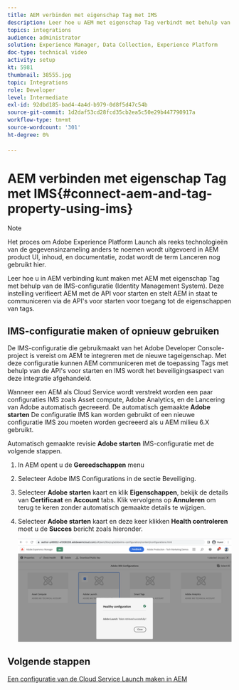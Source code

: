 ```yaml
---
title: AEM verbinden met eigenschap Tag met IMS
description: Leer hoe u AEM met eigenschap Tag verbindt met behulp van IMS-configuratie in AEM. Deze instelling verifieert AEM met de API voor starten en stelt AEM in staat te communiceren via de API's voor starten voor toegang tot de eigenschappen van tags.
topics: integrations
audience: administrator
solution: Experience Manager, Data Collection, Experience Platform
doc-type: technical video
activity: setup
kt: 5981
thumbnail: 38555.jpg
topic: Integrations
role: Developer
level: Intermediate
exl-id: 92dbd185-bad4-4a4d-b979-0d8f5d47c54b
source-git-commit: 1d2daf53cd28fcd35cb2ea5c50e29b447790917a
workflow-type: tm+mt
source-wordcount: '301'
ht-degree: 0%

---
```


# AEM verbinden met eigenschap Tag met IMS{#connect-aem-and-tag-property-using-ims}

>[!NOTE]
>
>Het proces om Adobe Experience Platform Launch als reeks technologieën van de gegevensinzameling anders te noemen wordt uitgevoerd in AEM product UI, inhoud, en documentatie, zodat wordt de term Lanceren nog gebruikt hier.

Leer hoe u in AEM verbinding kunt maken met AEM met eigenschap Tag met behulp van de IMS-configuratie (Identity Management System). Deze instelling verifieert AEM met de API voor starten en stelt AEM in staat te communiceren via de API&#39;s voor starten voor toegang tot de eigenschappen van tags.

## IMS-configuratie maken of opnieuw gebruiken

De IMS-configuratie die gebruikmaakt van het Adobe Developer Console-project is vereist om AEM te integreren met de nieuwe tageigenschap. Met deze configuratie kunnen AEM communiceren met de toepassing Tags met behulp van de API&#39;s voor starten en IMS wordt het beveiligingsaspect van deze integratie afgehandeld.

Wanneer een AEM als Cloud Service wordt verstrekt worden een paar configuraties IMS zoals Asset compute, Adobe Analytics, en de Lancering van Adobe automatisch gecreeerd. De automatisch gemaakte **Adobe starten** De configuratie IMS kan worden gebruikt of een nieuwe configuratie IMS zou moeten worden gecreeerd als u AEM milieu 6.X gebruikt.

Automatisch gemaakte revisie **Adobe starten** IMS-configuratie met de volgende stappen.

1. In AEM opent u de **Gereedschappen** menu

1. Selecteer Adobe IMS Configurations in de sectie Beveiliging.

1. Selecteer **Adobe starten** kaart en klik **Eigenschappen**, bekijk de details van **Certificaat** en **Account** tabs. Klik vervolgens op **Annuleren** om terug te keren zonder automatisch gemaakte details te wijzigen.

1. Selecteer **Adobe starten** kaart en deze keer klikken **Health controleren** moet u de **Succes** bericht zoals hieronder.

   ![Adobe Starten van gezonde IMS-configuratie](assets/adobe-launch-healthy-ims-config.png)


## Volgende stappen

[Een configuratie van de Cloud Service Launch maken in AEM](create-aem-launch-cloud-service.md)
